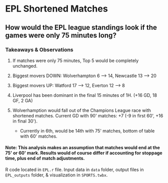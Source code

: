 # EPL Shortened Matches 

## How would the EPL league standings look if the games were only 75 minutes long?

### Takeaways & Observations 
1. If matches were only 75 minutes, Top 5 would be completely unchanged. 

2. Biggest movers DOWN: Wolverhampton 6 --> 14, Newcastle 13 --> 20 

3. Biggest movers UP: Watford 17 --> 12, Everton 12 --> 8

4. Liverpool has been dominant in the final 15 minutes of 1H. (+16 GD, 18 GF, 2 GA)

5. Wolverhamption would fall out of the Champions League race with shortened matches. Current GD with 90' matches: +7 (-9 in first 60', +16 in final 30').
	- Currently in 6th, would be 14th with 75' matches, bottom of table with 60' matches.

#### Note: This analysis makes an assumption that matches would end at the 75' or 60' mark. Results would of course differ if accounting for stoppage time, plus end of match adjustments.

R code located in `EPL.r` file. Input data in `data` folder, output files in `EPL_outputs` folder, & visualization in `SPORTS.twbx`.
